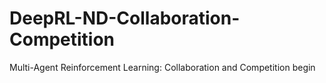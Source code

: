 # DeepRL-ND-Collaboration-Competition
Multi-Agent Reinforcement Learning: Collaboration and Competition
begin
